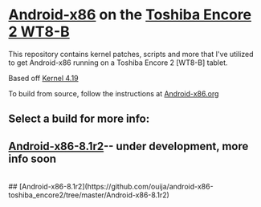 # [Android-x86](https://www.android-x86.org) on the [Toshiba Encore 2 WT8-B](https://www.toshiba.ca/productdetailpage.aspx?id=2147499291)

This repository contains kernel patches, scripts and more that I've utilized to get Android-x86 running on a Toshiba Encore 2 [WT8-B] tablet.

Based off [Kernel 4.19](https://osdn.net/projects/android-x86/scm/git/kernel/tree/kernel-4.19/)


To build from source, follow the instructions at [Android-x86.org](https://www.android-x86.org/source.html)

## Select a build for more info:

## [Android-x86-8.1r2](https://github.com/ouija/android-x86-toshiba_encore2/tree/master/Android-x86-9.0r2)-- under development, more info soon
<br>
## [Android-x86-8.1r2](https://github.com/ouija/android-x86-toshiba_encore2/tree/master/Android-x86-8.1r2)
